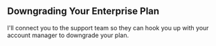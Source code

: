 ## Downgrading Your Enterprise Plan

I'll connect you to the support team so they can hook you up with your account manager to downgrade your plan.
